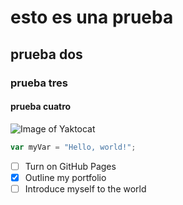# esto es una prueba

## prueba dos

### prueba tres

#### prueba cuatro

![Image of Yaktocat](https://octodex.github.com/images/yaktocat.png)


``` javascript
var myVar = "Hello, world!";
```

- [ ] Turn on GitHub Pages
- [X] Outline my portfolio
- [ ] Introduce myself to the world
